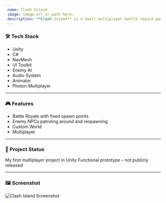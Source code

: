 ```yaml
---
 name: Clash Island
 image: image url or path here.
 description: **Clash Island** is a small multiplayer battle royale game. The twist is that not only players are on the island but NPCs as well. The last player standing wins it all.
---
```


### 🛠 Tech Stack

- Unity
- C#
- NavMesh
- UI Toolkit
- Enemy AI
- Audio System
- Animator
- Photon Multiplayer

---

### 🎮 Features

- Battle Royale with fixed spawn points
- Enemy NPCs patroling around and respawning
- Custom World
- Multiplayer

---

### 📌 Project Status

My first multiplayer project in Unity
Functional prototype – not publicly released

---

### 🖼 Screenshot

![Clash Island Screenshot](/assets/images/clash_island.png)
